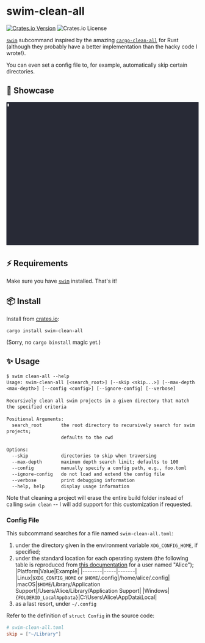 # swim-clean-all

[![Crates.io Version](https://img.shields.io/crates/v/swim-clean-all)](https://crates.io/crates/swim-clean-all)
![Crates.io License](https://img.shields.io/crates/l/swim-clean-all)

[`swim`](https://gitlab.com/spade-lang/swim) subcommand inspired by the amazing
[`cargo-clean-all`](https://github.com/dnlmlr/cargo-clean-all) for Rust
(although they probably have a better implementation than the hacky code I
wrote!).

You can even set a config file to, for example, automatically skip certain
directories.

## 🚀 Showcase

![Example usage of the tool](./asset/showcase.gif)

## ⚡️ Requirements

Make sure you have [`swim`](https://gitlab.com/spade-lang/swim) installed.
That's it!

## 📦 Install

Install from [crates.io](https://crates.io/crates/swim-clean-all):

```
cargo install swim-clean-all
```

(Sorry, no `cargo binstall` magic yet.)

## ✨ Usage

```
$ swim clean-all --help
Usage: swim-clean-all [<search_root>] [--skip <skip...>] [--max-depth <max-depth>] [--config <config>] [--ignore-config] [--verbose]

Recursively clean all swim projects in a given directory that match the specified criteria

Positional Arguments:
  search_root       the root directory to recursively search for swim projects;
                    defaults to the cwd

Options:
  --skip            directories to skip when traversing
  --max-depth       maximum depth search limit; defaults to 100
  --config          manually specify a config path, e.g., foo.toml
  --ignore-config   do not load and extend the config file
  --verbose         print debugging information
  --help, help      display usage information
```

Note that cleaning a project will erase the entire build folder instead of
calling `swim clean` -- I will add support for this customization if requested.

### Config File

This subcommand searches for a file named `swim-clean-all.toml`:

1. under the directory given in the environment variable `XDG_CONFIG_HOME`, if
   specified;
2. under the standard location for each operating system (the following table is
   reproduced from [this documentation](https://docs.rs/dirs/6.0.0/dirs/fn.config_local_dir.html) for a user named "Alice");
    |Platform|Value|Example|
    |--------|-----|-------|
    |Linux|`$XDG_CONFIG_HOME` or `$HOME`/.config|/home/alice/.config|
    |macOS|`$HOME`/Library/Application Support|/Users/Alice/Library/Application Support|
    |Windows|`{FOLDERID_LocalAppData}`|C:\Users\Alice\AppData\Local|
3. as a last resort, under `~/.config`

Refer to the definition of `struct Config` in the source code:

```toml
# swim-clean-all.toml
skip = ["~/Library"]
```

